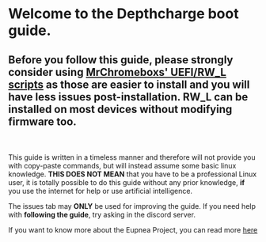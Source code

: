 # Welcome to the Depthcharge boot guide.

## Before you follow this guide, please strongly consider using [MrChromeboxs' UEFI/RW_L scripts](https://mrchromebox.tech/) as those are easier to install and you will have less issues post-installation. RW_L can be installed on most devices without modifying firmware too.

<br/><br/>This guide is written in a timeless manner and therefore will not provide you with copy-paste commands, but will instead assume some basic linux knowledge. **THIS DOES NOT MEAN** that you have to be a professional Linux user, it is totally possible to do this guide without any prior knowledge, **if** you use the internet for help or use artificial intelligence.

The issues tab may **ONLY** be used for improving the guide. If you need help with **following the guide**, try asking in the discord server.

If you want to know more about the Eupnea Project, you can read more [here](insert_link_here)